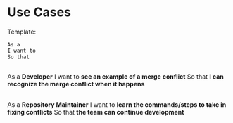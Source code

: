 # Use Cases

Template:
```
As a 
I want to 
So that 
```

## 

As a **Developer**
I want to **see an example of a merge conflict**
So that **I can recognize the merge conflict when it happens**

##

As a **Repository Maintainer**
I want to **learn the commands/steps to take in fixing conflicts**
So that **the team can continue development**
